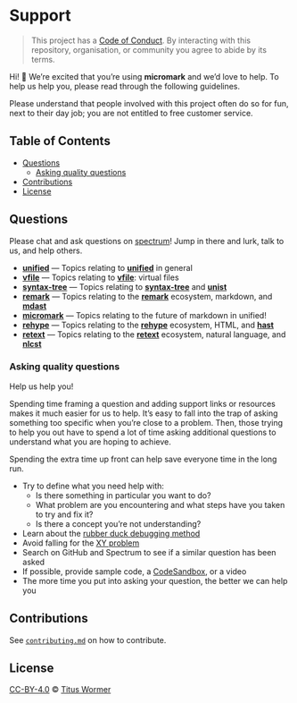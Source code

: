 # Support

> This project has a [Code of Conduct][coc].
> By interacting with this repository, organisation, or community you agree to
> abide by its terms.

Hi!  👋
We’re excited that you’re using **micromark** and we’d love to help.
To help us help you, please read through the following guidelines.

Please understand that people involved with this project often do so for fun,
next to their day job; you are not entitled to free customer service.

## Table of Contents

*   [Questions](#questions)
    *   [Asking quality questions](#asking-quality-questions)
*   [Contributions](#contributions)
*   [License](#license)

## Questions

Please chat and ask questions on [spectrum][chat]!
Jump in there and lurk, talk to us, and help others.

*   [**unified**](https://spectrum.chat/unified/unified)
    — Topics relating to [**unified**][unified] in general
*   [**vfile**](https://spectrum.chat/unified/vfile)
    — Topics relating to [**vfile**][vfile]: virtual files
*   [**syntax-tree**](https://spectrum.chat/unified/syntax-tree)
    — Topics relating to [**syntax-tree**][syntax-tree] and [**unist**][unist]
*   [**remark**](https://spectrum.chat/unified/remark)
    — Topics relating to the [**remark**][remark] ecosystem, markdown,
    and [**mdast**][mdast]
*   [**micromark**](https://spectrum.chat/unified/micromark)
    — Topics relating to the future of markdown in unified!
*   [**rehype**](https://spectrum.chat/unified/rehype)
    — Topics relating to the [**rehype**][rehype] ecosystem, HTML,
    and [**hast**][hast]
*   [**retext**](https://spectrum.chat/unified/retext)
    — Topics relating to the [**retext**][retext] ecosystem, natural language,
    and [**nlcst**][nlcst]

### Asking quality questions

Help us help you!

Spending time framing a question and adding support links or resources makes it
much easier for us to help.
It’s easy to fall into the trap of asking something too specific when you’re
close to a problem.
Then, those trying to help you out have to spend a lot of time asking additional
questions to understand what you are hoping to achieve.

Spending the extra time up front can help save everyone time in the long run.

*   Try to define what you need help with:
    *   Is there something in particular you want to do?
    *   What problem are you encountering and what steps have you taken to try
        and fix it?
    *   Is there a concept you’re not understanding?
*   Learn about the [rubber duck debugging method][rubberduck]
*   Avoid falling for the [XY problem][xy]
*   Search on GitHub and Spectrum to see if a similar question has been asked
*   If possible, provide sample code, a [CodeSandbox][], or a video
*   The more time you put into asking your question, the better we can help you

## Contributions

See [`contributing.md`][contributing] on how to contribute.

## License

[CC-BY-4.0][license] © [Titus Wormer][author]

<!-- Definitions -->

[license]: https://creativecommons.org/licenses/by/4.0/

[author]: http://wooorm.com

[coc]: https://github.com/micromark/.github/blob/master/code-of-conduct.md

[vfile]: https://github.com/vfile

[syntax-tree]: https://github.com/syntax-tree

[unist]: https://github.com/syntax-tree/unist

[mdast]: https://github.com/syntax-tree/mdast

[nlcst]: https://github.com/syntax-tree/nlcst

[hast]: https://github.com/syntax-tree/hast

[unified]: https://github.com/unifiedjs/unified

[remark]: https://github.com/remarkjs/remark

[retext]: https://github.com/retextjs/retext

[rehype]: https://github.com/rehypejs/rehype

[rubberduck]: https://rubberduckdebugging.com

[xy]: https://meta.stackexchange.com/questions/66377/what-is-the-xy-problem/66378#66378

[codesandbox]: https://codesandbox.io

[chat]: https://spectrum.chat/unified

[contributing]: contributing.md

